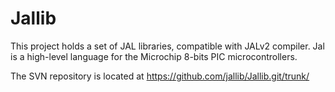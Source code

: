 # Jallib
This project holds a set of JAL libraries, compatible with JALv2 compiler. Jal is a high-level language for the Microchip 8-bits PIC microcontrollers.

The SVN repository is located at https://github.com/jallib/Jallib.git/trunk/
